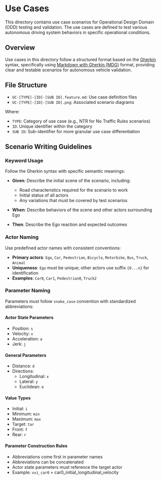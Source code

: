 # Use Cases

This directory contains use case scenarios for Operational Design Domain (ODD) testing and validation. The use cases are defined to test various autonomous driving system behaviors in specific operational conditions.

## Overview

Use cases in this directory follow a structured format based on the [Gherkin](https://cucumber.io/docs/gherkin/) syntax, specifically using [Markdown with Gherkin (MDG)](https://github.com/cucumber/gherkin/blob/main/MARKDOWN_WITH_GHERKIN.md) format, providing clear and testable scenarios for autonomous vehicle validation.

## File Structure

- `UC-[TYPE]-[ID]-[SUB ID].feature.md`: Use case definition files
- `UC-[TYPE]-[ID]-[SUB ID].png`: Associated scenario diagrams

Where:

- `TYPE`: Category of use case (e.g., NTR for No Traffic Rules scenarios)
- `ID`: Unique identifier within the category
- `SUB ID`: Sub-identifier for more granular use case differentiation

## Scenario Writing Guidelines

### Keyword Usage

Follow the Gherkin syntax with specific semantic meanings:

- **Given**: Describe the initial scene of the scenario, including:
  - Road characteristics required for the scenario to work
  - Initial status of all actors
  - Any variations that must be covered by test scenarios

- **When**: Describe behaviors of the scene and other actors surrounding Ego

- **Then**: Describe the Ego reaction and expected outcomes

### Actor Naming

Use predefined actor names with consistent conventions:

- **Primary actors**: `Ego`, `Car`, `Pedestrian`, `Bicycle`, `Motorbike`, `Bus`, `Truck`, `Animal`
- **Uniqueness**: `Ego` must be unique; other actors use suffix `{0...n}` for identification
- **Examples**: `Car0`, `Car1`, `Pedestrian0`, `Truck2`

### Parameter Naming

Parameters must follow `snake_case` convention with standardized abbreviations:

#### Actor State Parameters

- Position: `s`
- Velocity: `v`
- Acceleration: `a`
- Jerk: `j`

#### General Parameters

- Distance: `d`
- Directions:
  - Longitudinal: `x`
  - Lateral: `y`
  - Euclidean: `e`

#### Value Types

- Initial: `i`
- Minimum: `min`
- Maximum: `max`
- Target: `tar`
- Front: `f`
- Rear: `r`

#### Parameter Construction Rules

- Abbreviations come first in parameter names
- Abbreviations can be concatenated
- Actor state parameters must reference the target actor
- Example: `vxi_car0` = car0_initial_longitudinal_velocity
